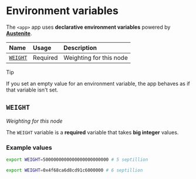 # Environment variables

The `<app>` app uses **declarative environment variables** powered by **[Austenite]**.

[austenite]: https://github.com/ezzatron/austenite

| Name                | Usage    | Description             |
| :------------------ | :------- | :---------------------- |
| [`WEIGHT`](#weight) | Required | Weighting for this node |

<!-- prettier-ignore-start -->

> [!TIP]
> If you set an empty value for an environment variable, the app behaves as if that variable isn't set.

<!-- prettier-ignore-end -->

## `WEIGHT`

_Weighting for this node_

The `WEIGHT` variable is a **required** variable that takes **big integer** values.

### Example values

```sh
export WEIGHT=5000000000000000000000000 # 5 septillion
```

```sh
export WEIGHT=0x4f68ca6d8cd91c6000000 # 6 septillion
```
